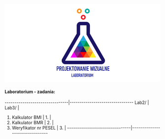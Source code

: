 ![Lab Logo](https://github.com/LK-Herman/PW-Lab/blob/master/lab-png-3.png?raw=true)


#### Laboratorium - zadania:
--------------------------------|--------------------------------
Lab2/ | Lab3/ |
1. Kalkulator BMI | 1. |
1. Kalkulator BMR | 2. |   
1. Weryfikator nr PESEL | 3. |
--------------------------------|--------------------------------

